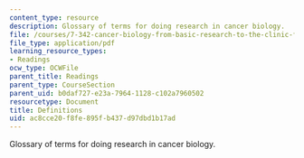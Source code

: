 ```yaml
---
content_type: resource
description: Glossary of terms for doing research in cancer biology.
file: /courses/7-342-cancer-biology-from-basic-research-to-the-clinic-fall-2004/ac8cce20f8fe895fb437d97dbd1b17ad_definitions.pdf
file_type: application/pdf
learning_resource_types:
- Readings
ocw_type: OCWFile
parent_title: Readings
parent_type: CourseSection
parent_uid: b0daf727-e23a-7964-1128-c102a7960502
resourcetype: Document
title: Definitions
uid: ac8cce20-f8fe-895f-b437-d97dbd1b17ad
---
```

Glossary of terms for doing research in cancer biology.

